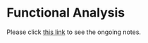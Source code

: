 # Functional Analysis

Please click <a href="https://github.com/MdArafatHKhan/Functional-Analysis/blob/main/functional-analysis.pdf">this link</a> to see the ongoing notes.